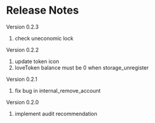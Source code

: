 # Release Notes

Version 0.2.3
1. check uneconomic lock

Version 0.2.2
1. update token icon
2. loveToken balance must be 0 when storage_unregister

Version 0.2.1
1. fix bug in internal_remove_account

Version 0.2.0
1. implement audit recommendation